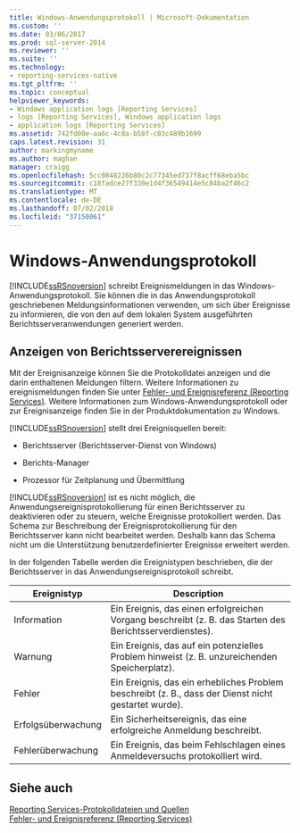 ```yaml
---
title: Windows-Anwendungsprotokoll | Microsoft-Dokumentation
ms.custom: ''
ms.date: 03/06/2017
ms.prod: sql-server-2014
ms.reviewer: ''
ms.suite: ''
ms.technology:
- reporting-services-native
ms.tgt_pltfrm: ''
ms.topic: conceptual
helpviewer_keywords:
- Windows application logs [Reporting Services]
- logs [Reporting Services], Windows application logs
- application logs [Reporting Services]
ms.assetid: 742fd00e-aa6c-4c8a-b58f-c03c489b1699
caps.latest.revision: 31
author: markingmyname
ms.author: maghan
manager: craigg
ms.openlocfilehash: 5cc0848226b80c2c77345ed737f8acff68eba5bc
ms.sourcegitcommit: c18fadce27f330e1d4f36549414e5c84ba2f46c2
ms.translationtype: MT
ms.contentlocale: de-DE
ms.lasthandoff: 07/02/2018
ms.locfileid: "37150061"
---
```

# <a name="windows-application-log"></a>Windows-Anwendungsprotokoll
  [!INCLUDE[ssRSnoversion](../../includes/ssrsnoversion-md.md)] schreibt Ereignismeldungen in das Windows-Anwendungsprotokoll. Sie können die in das Anwendungsprotokoll geschriebenen Meldungsinformationen verwenden, um sich über Ereignisse zu informieren, die von den auf dem lokalen System ausgeführten Berichtsserveranwendungen generiert werden.  
  
## <a name="viewing-report-server-events"></a>Anzeigen von Berichtsserverereignissen  
 Mit der Ereignisanzeige können Sie die Protokolldatei anzeigen und die darin enthaltenen Meldungen filtern. Weitere Informationen zu ereignismeldungen finden Sie unter [Fehler- und Ereignisreferenz &#40;Reporting Services&#41;](../troubleshooting/errors-and-events-reference-reporting-services.md). Weitere Informationen zum Windows-Anwendungsprotokoll oder zur Ereignisanzeige finden Sie in der Produktdokumentation zu Windows.  
  
 [!INCLUDE[ssRSnoversion](../../includes/ssrsnoversion-md.md)] stellt drei Ereignisquellen bereit:  
  
-   Berichtsserver (Berichtsserver-Dienst von Windows)  
  
-   Berichts-Manager  
  
-   Prozessor für Zeitplanung und Übermittlung  
  
 [!INCLUDE[ssRSnoversion](../../includes/ssrsnoversion-md.md)] ist es nicht möglich, die Anwendungsereignisprotokollierung für einen Berichtsserver zu deaktivieren oder zu steuern, welche Ereignisse protokolliert werden. Das Schema zur Beschreibung der Ereignisprotokollierung für den Berichtsserver kann nicht bearbeitet werden. Deshalb kann das Schema nicht um die Unterstützung benutzerdefinierter Ereignisse erweitert werden.  
  
 In der folgenden Tabelle werden die Ereignistypen beschrieben, die der Berichtsserver in das Anwendungsereignisprotokoll schreibt.  
  
|Ereignistyp|Description|  
|----------------|-----------------|  
|Information|Ein Ereignis, das einen erfolgreichen Vorgang beschreibt (z. B. das Starten des Berichtsserverdienstes).|  
|Warnung|Ein Ereignis, das auf ein potenzielles Problem hinweist (z. B. unzureichenden Speicherplatz).|  
|Fehler|Ein Ereignis, das ein erhebliches Problem beschreibt (z. B., dass der Dienst nicht gestartet wurde).|  
|Erfolgsüberwachung|Ein Sicherheitsereignis, das eine erfolgreiche Anmeldung beschreibt.|  
|Fehlerüberwachung|Ein Ereignis, das beim Fehlschlagen eines Anmeldeversuchs protokolliert wird.|  
  
## <a name="see-also"></a>Siehe auch  
 [Reporting Services-Protokolldateien und Quellen](../report-server/reporting-services-log-files-and-sources.md)   
 [Fehler- und Ereignisreferenz &#40;Reporting Services&#41;](../troubleshooting/errors-and-events-reference-reporting-services.md)  
  
  

